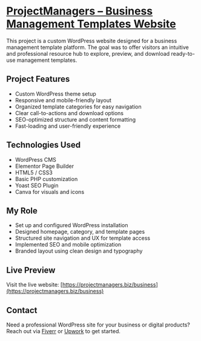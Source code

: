 # [ProjectManagers – Business Management Templates Website](https://projectmanagers.biz/business)

This project is a custom WordPress website designed for a business management template platform. The goal was to offer visitors an intuitive and professional resource hub to explore, preview, and download ready-to-use management templates.

## Project Features

- Custom WordPress theme setup
- Responsive and mobile-friendly layout
- Organized template categories for easy navigation
- Clear call-to-actions and download options
- SEO-optimized structure and content formatting
- Fast-loading and user-friendly experience

## Technologies Used

- WordPress CMS
- Elementor Page Builder
- HTML5 / CSS3
- Basic PHP customization
- Yoast SEO Plugin
- Canva for visuals and icons

## My Role

- Set up and configured WordPress installation
- Designed homepage, category, and template pages
- Structured site navigation and UX for template access
- Implemented SEO and mobile optimization
- Branded layout using clean design and typography

## Live Preview

Visit the live website: [https://projectmanagers.biz/business](https://projectmanagers.biz/business)

## Contact

Need a professional WordPress site for your business or digital products? 
Reach out via [Fiverr](https://www.fiverr.com/muzamil_h1) or [Upwork](https://www.upwork.com/freelancers/~013e0d1c9806ff1742) to get started.
